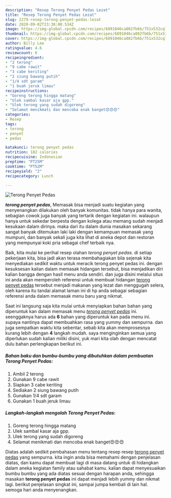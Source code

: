 ```yaml
---
description: "Resep Terong Penyet Pedas Lezat"
title: "Resep Terong Penyet Pedas Lezat"
slug: 2279-resep-terong-penyet-pedas-lezat
date: 2020-09-02T23:38:00.534Z
image: https://img-global.cpcdn.com/recipes/6891046ca802fb6b/751x532cq70/terong-penyet-pedas-foto-resep-utama.jpg
thumbnail: https://img-global.cpcdn.com/recipes/6891046ca802fb6b/751x532cq70/terong-penyet-pedas-foto-resep-utama.jpg
cover: https://img-global.cpcdn.com/recipes/6891046ca802fb6b/751x532cq70/terong-penyet-pedas-foto-resep-utama.jpg
author: Billy Lee
ratingvalue: 4.6
reviewcount: 6
recipeingredient:
- "2 terong"
- "9 cabe rawit"
- "3 cabe keriting"
- "2 siung bawang putih"
- "1/4 sdt garam"
- "1 buah jeruk limau"
recipeinstructions:
- "Goreng terong hingga matang"
- "Ulek sambal kasar aja gpp."
- "Ulek terong yang sudah digoreng"
- "Selamat menikmati dan mencoba enak banget😍😍😍"
categories:
- Resep
tags:
- terong
- penyet
- pedas

katakunci: terong penyet pedas 
nutrition: 182 calories
recipecuisine: Indonesian
preptime: "PT25M"
cooktime: "PT52M"
recipeyield: "2"
recipecategory: Lunch

---
```



![Terong Penyet Pedas](https://img-global.cpcdn.com/recipes/6891046ca802fb6b/751x532cq70/terong-penyet-pedas-foto-resep-utama.jpg)

<b><i>terong penyet pedas</i></b>, Memasak bisa menjadi suatu kegiatan yang menyenangkan dilakukan oleh banyak komunitas. tidak hanya para wanita, sebagian cowok juga banyak yang tertarik dengan kegiatan ini. walaupun hanya untuk sekedar berpesta dengan kolega atau memang sudah menjadi kesukaan dalam dirinya. maka dari itu dalam dunia masakan sekarang sangat banyak ditemukan laki laki dengan kemampuan memasak yang mumpuni, dan banyak sekali juga kita lihat di aneka depot dan restoran yang mempunyai koki pria sebagai chef terbaik nya.



Baik, kita mulai ke perihal resep olahan <i>terong penyet pedas</i>. di setiap pekerjaan kita, bisa jadi akan terasa membahagiakan bila sejenak kita menyediakan sedikit waktu untuk meracik terong penyet pedas ini. dengan kesuksesan kalian dalam memasak hidangan tersebut, bisa menjadikan diri kalian bangga dengan hasil menu anda sendiri. dan juga disini melalui situs ini anda akan memperoleh referensi untuk membuat hidangan <u>terong penyet pedas</u> tersebut menjadi makanan yang lezat dan menggugah selera, oleh karena itu tandai alamat laman ini di hp anda sebagai sebagian referensi anda dalam memasak menu baru yang nikmat.


Saat ini langsung saja kita mulai untuk menyiapkan bahan bahan yang diperuntuk kan dalam memasak menu <u><i>terong penyet pedas</i></u> ini. seenggaknya harus ada <b>6</b> bahan yang diperuntuk kan pada menu ini. supaya nantinya dapat membuahkan rasa yang yummy dan sempurna. dan juga sempatkan waktu kita sebentar, sebab kita akan memprosesnya kurang lebih dengan <b>4</b> langkah mudah. saya menginginkan semua yang diperlukan sudah kalian miliki disini, yuk mari kita olah dengan mencatat dulu bahan perlengkapan berikut ini.

<!--inarticleads1-->

##### Bahan baku dan bumbu-bumbu yang dibutuhkan dalam pembuatan Terong Penyet Pedas:

1. Ambil 2 terong
1. Gunakan 9 cabe rawit
1. Siapkan 3 cabe keriting
1. Sediakan 2 siung bawang putih
1. Gunakan 1/4 sdt garam
1. Gunakan 1 buah jeruk limau




<!--inarticleads2-->

##### Langkah-langkah mengolah Terong Penyet Pedas:

1. Goreng terong hingga matang
1. Ulek sambal kasar aja gpp.
1. Ulek terong yang sudah digoreng
1. Selamat menikmati dan mencoba enak banget😍😍😍




Diatas adalah sedikit pembahasan menu tentang resep resep <u>terong penyet pedas</u> yang sempurna. kita ingin anda bisa memahami dengan penjelasan diatas, dan kamu dapat membuat lagi di masa datang untuk di hidangkan dalam aneka kegiatan family atau sahabat kamu. kalian dapat menyesuaikan bumbu bumbu yang ada diatas sesuai dengan harapan anda, sehingga masakan <b>terong penyet pedas</b> ini dapat menjadi lebih yummy dan nikmat lagi. berikut penjelasan singkat ini, sampai jumpa kembali di lain hal. semoga hari anda menyenangkan.
